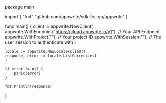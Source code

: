 package main

import (
    "fmt"
	"github.com/appwrite/sdk-for-go/appwrite"
)

func main() {
	client := appwrite.NewClient(
        appwrite.WithEndpoint("https://cloud.appwrite.io/v1"), // Your API Endpoint
        appwrite.WithProject(""), // Your project ID
        appwrite.WithSession(""), // The user session to authenticate with
    )

    locale := appwrite.NewLocale(client)
    response, error := locale.ListCurrencies(
    )

    if error != nil {
        panic(error)
    }

    fmt.Println(response)
}
